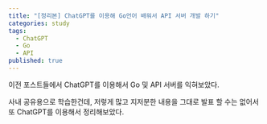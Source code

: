 ```yaml
---
title: "[정리본] ChatGPT를 이용해 Go언어 배워서 API 서버 개발 하기"
categories: study
tags:
  - ChatGPT
  - Go
  - API
published: true
---
```

이전 포스트들에서 ChatGPT를 이용해서 Go 및 API 서버를 익혀보았다.

사내 공유용으로 학습한건데, 저렇게 많고 지저분한 내용을 그대로 발표 할 수는 없어서
또 ChatGPT를 이용해서 정리해보았다.
